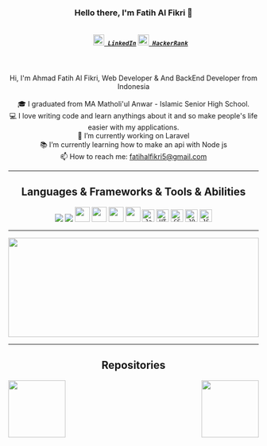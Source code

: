 <h3 align="center">Hello there, I'm Fatih Al Fikri 👋</h3>
<h5 align="center">
  <code>
    <a href="https://www.linkedin.com/in/fatih-al-fikri-b1605a170/" title="LinkedIn Profile"><img width="22" src="https://github.com/zumrudu-anka/zumrudu-anka/blob/master/images/linkedin.svg"> LinkedIn</a></code>
  <code><a href="https://www.hackerrank.com/fatihalfikri5" title="HackerRank Profile"><img width="22" src="https://github.com/zumrudu-anka/zumrudu-anka/blob/master/images/hackerrank.png"> HackerRank</a></code>
</h5>
<br>
<p align="center">
  Hi, I'm Ahmad Fatih Al Fikri, Web Developer & And BackEnd Developer from Indonesia
  <br>
  <br>
  🎓 I graduated from MA Matholi'ul Anwar - Islamic Senior High School.
  <br>
  💻 I love writing code and learn anythings about it and so make people's life easier with my applications.
  <br>
  🔬 I’m currently working on Laravel
  <br>
  📚 I’m currently learning how to make an api with Node js
  <br>
  📫 How to reach me: <a href="mailto: fatihalfikri5@gmail.com">fatihalfikri5@gmail.com</a>
</p>

<hr>

<h2 align="center">Languages & Frameworks & Tools & Abilities</h2>

<p align="center">
  <code><img src="https://img.shields.io/badge/-Laravel-F55247?style=flat-square&logo=Laravel&logoColor=white"/></code>
  <code><img src="https://img.shields.io/badge/-Lumen-E74430?style=flat-square&logo=Lumen&logoColor=white"/></code>
  <code><img height="30" src="https://raw.githubusercontent.com/dereknguyen269/dereknguyen269/master/images/nodejs.png"></code>
  <code><img height="30" src="https://raw.githubusercontent.com/dereknguyen269/dereknguyen269/master/images/php.svg"></code>
  <code><img height="30" src="https://raw.githubusercontent.com/dereknguyen269/dereknguyen269/master/images/postgresql.png"></code>
  <code><img height="30" src="https://raw.githubusercontent.com/dereknguyen269/dereknguyen269/master/images/mysql.svg"></code>
  <code><img title="Javascript" height="25" src="https://github.com/zumrudu-anka/zumrudu-anka/blob/master/images/javascript.svg"></code>
  <code><img title="HTML5" height="25" src="https://github.com/zumrudu-anka/zumrudu-anka/blob/master/images/html5.svg"></code>
  <code><img title="CSS" height="25" src="https://github.com/zumrudu-anka/zumrudu-anka/blob/master/images/css.svg"></code>
  <code><img title="JQuery" height="25" src="https://github.com/zumrudu-anka/zumrudu-anka/blob/master/images/jquery.svg"></code>
  <code><img title="JSON" height="25" src="https://github.com/zumrudu-anka/zumrudu-anka/blob/master/images/json.svg"></code>
</p>

<hr>

<a href="https://github.com/afaf-tech/github-readme-stats" title="Go to Source"><img width="100%" height="200" src="https://github-readme-stats.vercel.app/api?username=afaf-tech&show_icons=true&theme=gotham"></a>

<hr>

<h2 align="center">Repositories</h2>
<p width="100%" align="center">
  <a align="left" href="https://github.com/afaf-tech/urlshortener-with-node" title="Url_Shortener"><img align="left" height="115" src="https://github-readme-stats.vercel.app/api/pin/?username=afaf-tech&repo=urlshortener-with-node=gotham"></a><a align="right" href="https://github.com/afaf-tech/node-todoAppp" title="Node JS TO-DO-APP"><img align="right" height="115" src="https://github-readme-stats.vercel.app/api/pin/?username=afaf-tech&repo=node-todoApp&theme=gotham"></a>
</p>
<!---



<br><br><br><br><br><br><br><br><br><br><br><br><br>
<h4 align="center"><a href=https://github.com/afaf-tech?tab=repositories" title="Show Repositories">🔎 Show More 🔍</a></h4>
